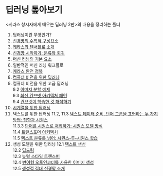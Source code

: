 # 딥러닝 톺아보기

<케라스 창시자에게 배우는 딥러닝 2판>의 내용을 정리하는 폴더

1. 딥러닝이란 무엇인가?
2. [신경망의 수학적 구성요소]()
3. [케라스와 텐서플로 소개]()
4. [신경망 시작하기: 분류와 회귀]()
5. [머신 러닝의 기본 요소]()
6. 일반적인 머신 러닝 워크플로
7. [케라스 완전 정복]()
8. [컴퓨터 비전을 위한 딥러닝]()
9.  컴퓨터 비전을 위한 고급 딥러닝  
    9.2 [이미지 분할 예제]()  
    9.3 [최신 컨브넷 아키텍처 패턴]()  
    9.4 [컨브넷이 학습한 것 해석하기]()
10. [시계열을 위한 딥러닝]()
11. 텍스트를 위한 딥러닝
    11.2, 11.3 [텍스트 데이터 준비, 단어 그룹을 표현하는 두 가지 방법: 집합과 시퀀스]()  
    11.3.3 [단어를 시퀀스로 처리하기: 시퀀스 모델 방식]()  
    11.4 [트랜스포머 아키텍처]()  
    11.5 [텍스트 분류를 넘어: 시퀀스-투-시퀀스 학습]()  
12. 생성 모델을 위한 딥러닝
    12.1 [텍스트 생성]()  
    12.2 [딥드림]()  
    12.3 [뉴럴 스타일 트랜스퍼]()  
    12.4 [변이형 오토인코더를 사용한 이미지 생성]()  
    12.5 [생성적 적대 신경망 소개]()
